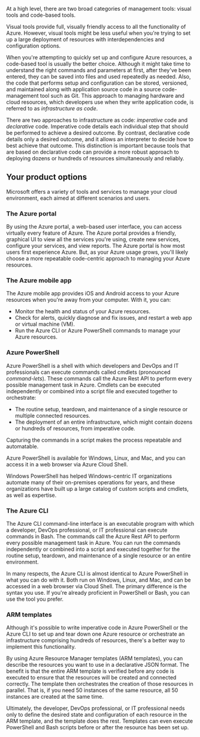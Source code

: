 At a high level, there are two broad categories of management tools: visual tools and code-based tools.  

Visual tools provide full, visually friendly access to all the functionality of Azure.  However, visual tools might be less useful when you're trying to set up a large deployment of resources with interdependencies and configuration options.

When you're attempting to quickly set up and configure Azure resources, a code-based tool is usually the better choice.  Although it might take time to understand the right commands and parameters at first, after they've been entered, they can be saved into files and used repeatedly as needed. Also, the code that performs setup and configuration can be stored, versioned, and maintained along with application source code in a source code-management tool such as Git.  This approach to managing hardware and cloud resources, which developers use when they write application code, is referred to as *infrastructure as code*.

There are two approaches to infrastructure as code: *imperative* code and *declarative* code.  Imperative code details each individual step that should be performed to achieve a desired outcome.  By contrast, declarative code details only a desired outcome, and it allows an interpreter to decide how to best achieve that outcome.  This distinction is important because tools that are based on declarative code can provide a more robust approach to deploying dozens or hundreds of resources simultaneously and reliably.

## Your product options

Microsoft offers a variety of tools and services to manage your cloud environment, each aimed at different scenarios and users.

### The Azure portal

By using the Azure portal, a web-based user interface, you can access virtually every feature of Azure. The Azure portal provides a friendly, graphical UI to view all the services you're using, create new services, configure your services, and view reports. The Azure portal is how most users first experience Azure. But, as your Azure usage grows, you'll likely choose a more repeatable code-centric approach to managing your Azure resources.

### The Azure mobile app

The Azure mobile app provides iOS and Android access to your Azure resources when you're away from your computer. With it, you can:

- Monitor the health and status of your Azure resources.
- Check for alerts, quickly diagnose and fix issues, and restart a web app or virtual machine (VM).
- Run the Azure CLI or Azure PowerShell commands to manage your Azure resources.

### Azure PowerShell

Azure PowerShell is a shell with which developers and DevOps and IT professionals can execute commands called cmdlets (pronounced *command-lets*).  These commands call the Azure Rest API to perform every possible management task in Azure. Cmdlets can be executed independently or combined into a script file and executed together to orchestrate:
- The routine setup, teardown, and maintenance of a single resource or multiple connected resources.
- The deployment of an entire infrastructure, which might contain dozens or hundreds of resources, from imperative code.  

Capturing the commands in a script makes the process repeatable and automatable.

Azure PowerShell is available for Windows, Linux, and Mac, and you can access it in a web browser via Azure Cloud Shell.

Windows PowerShell has helped Windows-centric IT organizations automate many of their on-premises operations for years, and these organizations have built up a large catalog of custom scripts and cmdlets, as well as expertise.

### The Azure CLI

The Azure CLI command-line interface is an executable program with which a developer, DevOps professional, or IT professional can execute commands in Bash. The commands call the Azure Rest API to perform every possible management task in Azure. You can run the commands independently or combined into a script and executed together for the routine setup, teardown, and maintenance of a single resource or an entire environment.

In many respects, the Azure CLI is almost identical to Azure PowerShell in what you can do with it.  Both run on Windows, Linux, and Mac, and can be accessed in a web browser via Cloud Shell.  The primary difference is the syntax you use. If you're already proficient in PowerShell or Bash, you can use the tool you prefer.

### ARM templates

Although it's possible to write imperative code in Azure PowerShell or the Azure CLI to set up and tear down one Azure resource or orchestrate an infrastructure comprising hundreds of resources, there's a better way to implement this functionality.  

By using Azure Resource Manager templates (ARM templates), you can describe the resources you want to use in a declarative JSON format.  The benefit is that the entire ARM template is verified before any code is executed to ensure that the resources will be created and connected correctly. The template then orchestrates the creation of those resources in parallel. That is, if you need 50 instances of the same resource, all 50 instances are created at the same time.  

Ultimately, the developer, DevOps professional, or IT professional needs only to define the desired state and configuration of each resource in the ARM template, and the template does the rest. Templates can even execute PowerShell and Bash scripts before or after the resource has been set up.
